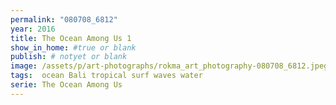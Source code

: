 ```yaml
---
permalink: "080708_6812"
year: 2016
title: The Ocean Among Us 1
show_in_home: #true or blank
publish: # notyet or blank
image: /assets/p/art-photographs/rokma_art_photography-080708_6812.jpeg
tags:  ocean Bali tropical surf waves water
serie: The Ocean Among Us
---
```

